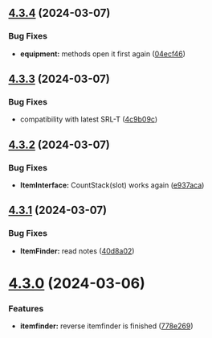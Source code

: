 ## [4.3.4](https://github.com/Torwent/SRL-T/compare/v4.3.3...v4.3.4) (2024-03-07)


### Bug Fixes

* **equipment:** methods open it first again ([04ecf46](https://github.com/Torwent/SRL-T/commit/04ecf46079da6a91bcc0b24ee8f41fd876b86b41))



## [4.3.3](https://github.com/Torwent/SRL-T/compare/v4.3.2...v4.3.3) (2024-03-07)


### Bug Fixes

* compatibility with latest SRL-T ([4c9b09c](https://github.com/Torwent/SRL-T/commit/4c9b09c9365bc1138fd53005b4b89a737878635a))



## [4.3.2](https://github.com/Torwent/SRL-T/compare/v4.3.1...v4.3.2) (2024-03-07)


### Bug Fixes

* **ItemInterface:** CountStack(slot) works again ([e937aca](https://github.com/Torwent/SRL-T/commit/e937acae6fe898d272eb982419c6853e75698454))



## [4.3.1](https://github.com/Torwent/SRL-T/compare/v4.3.0...v4.3.1) (2024-03-07)


### Bug Fixes

* **ItemFinder:** read notes ([40d8a02](https://github.com/Torwent/SRL-T/commit/40d8a020647d1cfdfcbcd73823d1e92191f2c886))



# [4.3.0](https://github.com/Torwent/SRL-T/compare/v4.2.6...v4.3.0) (2024-03-06)


### Features

* **itemfinder:** reverse itemfinder is finished ([778e269](https://github.com/Torwent/SRL-T/commit/778e2690f4400991825d64655ef0b57cd4c71b4b))



